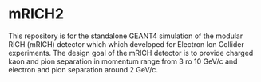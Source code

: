 # mRICH2
This repository is for the standalone GEANT4 simulation of the modular RICH (mRICH) detector which which developed for Electron Ion Collider experiments. The design goal of the mRICH detector is to provide charged kaon and pion separation in momentum range from 3 ro 10 GeV/c and electron and pion separation around 2 GeV/c.
